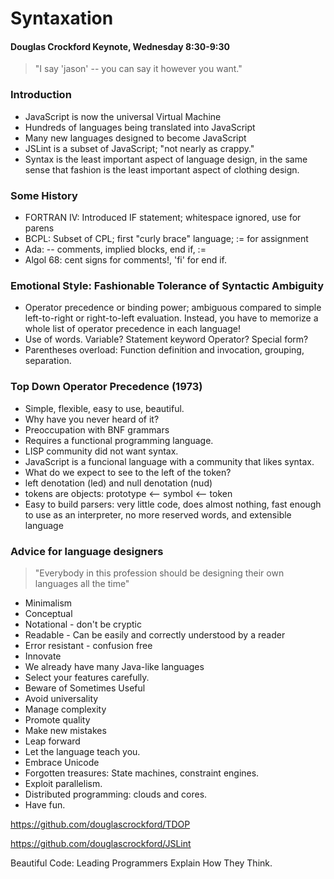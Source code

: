 # Syntaxation
#### Douglas Crockford Keynote, Wednesday 8:30-9:30

> "I say 'jason' -- you can say it however you want."

### Introduction
- JavaScript is now the universal Virtual Machine
 - Hundreds of languages being translated into JavaScript
 - Many new languages designed to become JavaScript
 - JSLint is a subset of JavaScript; "not nearly as crappy."
- Syntax is the least important aspect of language design, in the same sense that fashion is the least important aspect of clothing design.

### Some History
- FORTRAN IV: Introduced IF statement; whitespace ignored, use for parens
- BCPL: Subset of CPL; first "curly brace" language; := for assignment
- Ada: -- comments, implied blocks, end if, :=
- Algol 68: cent signs for comments!, 'fi' for end if.

### Emotional Style: Fashionable Tolerance of Syntactic Ambiguity
- Operator precedence or binding power; ambiguous compared to simple left-to-right or right-to-left evaluation. Instead, you have to memorize a whole list of operator precedence in each language!
- Use of words. Variable? Statement keyword Operator? Special form?
- Parentheses overload: Function definition and invocation, grouping, separation.

### Top Down Operator Precedence (1973)
- Simple, flexible, easy to use, beautiful.
- Why have you never heard of it?
 - Preoccupation with BNF grammars
 - Requires a functional programming language.
 - LISP community did not want syntax.
 - JavaScript is a funcional language with a community that likes syntax.
- What do we expect to see to the left of the token?
 - left denotation (led) and null denotation (nud)
 - tokens are objects: prototype <-- symbol <-- token 
- Easy to build parsers: very little code, does almost nothing, fast enough to use as an interpreter, no more reserved words, and extensible language

### Advice for language designers
> "Everybody in this profession should be designing their own languages all the time"

- Minimalism
 - Conceptual
 - Notational - don't be cryptic
 - Readable - Can be easily and correctly understood by a reader
 - Error resistant - confusion free
- Innovate
 - We already have many Java-like languages
 - Select your features carefully. 
 - Beware of Sometimes Useful
 - Avoid universality
 - Manage complexity
 - Promote quality
 - Make new mistakes
 - Leap forward
 - Let the language teach you.
 - Embrace Unicode
 - Forgotten treasures: State machines, constraint engines.
 - Exploit parallelism.
 - Distributed programming: clouds and cores.
 - Have fun.
 
https://github.com/douglascrockford/TDOP

https://github.com/douglascrockford/JSLint

Beautiful Code: Leading Programmers Explain How They Think. 